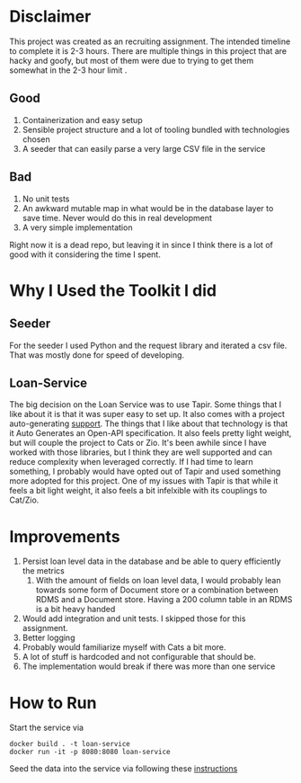 # Disclaimer
This project was created as an recruiting assignment. The intended timeline to complete it is 
2-3 hours. There are multiple things in this project that are hacky and goofy, but most of them were due to 
trying to get them somewhat in the 2-3 hour limit
. 
## Good
1. Containerization and easy setup 
2. Sensible project structure and a lot of tooling bundled with technologies chosen
3. A seeder that can easily parse a very large CSV file in the service
## Bad
1. No unit tests
2. An awkward mutable map in what would be in the database layer to save time. Never would do this in real development
3. A very simple implementation

Right now it is a dead repo, but leaving it in since I think there is a lot of good with it considering the time I spent. 


# Why I Used the Toolkit I did
## Seeder
For the seeder I used Python and the request library and iterated a csv file. That was mostly done for speed of developing. 
## Loan-Service
The big decision on the Loan Service was to use Tapir. Some things that I like about it is that it was super easy to set up. It also comes
with a project auto-generating [support](https://tapir.softwaremill.com/en/latest/). The things that I like about that technology is that it Auto Generates an Open-API specification. It also feels pretty light weight, but will 
couple the project to Cats or Zio. It's been awhile since I have worked with those libraries, but I think they are well supported and can reduce complexity when leveraged correctly. If I had time to learn something, I probably would have opted out of Tapir and used something more adopted for this project. One of my issues with Tapir is that while it feels a bit light weight, it also feels a bit infelxible with its couplings to Cat/Zio. 

# Improvements
1. Persist loan level data in the database and be able to query efficiently the metrics
    1. With the amount of fields on loan level data, I would probably lean towards some form of Document store or a combination between RDMS and a Document store. Having a 200 column table in an RDMS is a bit heavy handed
2. Would add integration and unit tests. I skipped those for this assignment. 
3. Better logging 
4. Probably would familiarize myself with Cats a bit more.
5. A lot of stuff is hardcoded and not configurable that should be.
6. The implementation would break if there was more than one service

# How to Run
Start the service via
```shell
docker build . -t loan-service
docker run -it -p 8080:8080 loan-service
```
Seed the data into the service via following these [instructions](seeder/README.md)
